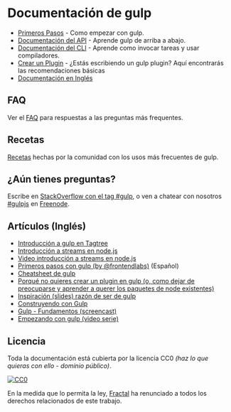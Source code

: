 # Documentación de gulp

* [Primeros Pasos](getting-started.md) - Como empezar con gulp.
* [Documentación del API](API.md) - Aprende gulp de arriba a abajo.
* [Documentación del CLI](CLI.md) - Aprende como invocar tareas y usar compiladores.
* [Crear un Plugin](writing-a-plugin/README.md) - ¿Estás escribiendo un gulp plugin? Aquí encontrarás las recomendaciones básicas
* [Documentación en Inglés][EnglishDocs]

## FAQ

Ver el [FAQ](FAQ.md) para respuestas a las preguntas más frequentes.

## Recetas

[Recetas](recipes#recipes) hechas por la comunidad con los usos más frecuentes de gulp.

## ¿Aún tienes preguntas?

Escribe en [StackOverflow con el tag #gulp](http://stackoverflow.com/questions/tagged/gulp), o ven a chatear con nosotros [#gulpjs](http://webchat.freenode.net/?channels=gulpjs) en [Freenode](http://freenode.net/).

## Artículos (Inglés)
* [Introducción a gulp en Tagtree](http://tagtree.tv/gulp)
* [Introducción a streams en node.js](https://github.com/substack/stream-handbook)
* [Video introducción a streams en node.js](http://www.youtube.com/watch?v=QgEuZ52OZtU)
* [Primeros pasos con gulp (by @frontendlabs)](http://frontend-labs.com/1669--gulp-js-en-espanol-tutorial-basico-primeros-pasos-y-ejemplos) (Español)
* [Cheatsheet de gulp](https://github.com/osscafe/gulp-cheatsheet)
* [Porqué no quieres crear un plugin en gulp (o, como dejar de preocuparse y aprender a querer los paquetes de node existentes)](http://blog.overzealous.com/post/74121048393/why-you-shouldnt-create-a-gulp-plugin-or-how-to-stop)
* [Inspiración (slides) razón de ser de gulp](http://slid.es/contra/gulp)
* [Construyendo con Gulp](http://www.smashingmagazine.com/2014/06/11/building-with-gulp/)
* [Gulp - Fundamentos (screencast)](https://www.youtube.com/watch?v=dwSLFai8ovQ)
* [Empezando con gulp (video serie)](http://www.youtube.com/playlist?list=PLRk95HPmOM6PN-G1xyKj9q6ap_dc9Yckm)

## Licencia

Toda la documentación está cubierta por la licencia CC0 *(haz lo que quieras con ello - dominio público)*.

[![CC0](http://i.creativecommons.org/p/zero/1.0/88x31.png)](http://creativecommons.org/publicdomain/zero/1.0/deed.es)

En la medida que lo permita la ley, [Fractal](http://wearefractal.com) ha renunciado a todos los derechos relacionados de este trabajo.

[EnglishDocs]: (https://github.com/gulpjs/gulp/tree/master/docs)